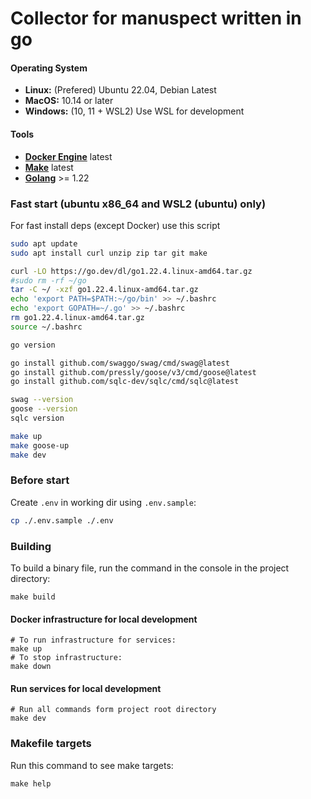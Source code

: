 # Collector for manuspect written in go

#### Operating System

- __Linux:__ (Prefered) Ubuntu 22.04, Debian Latest
- __MacOS:__ 10.14 or later
- __Windows:__ (10, 11 + WSL2) Use WSL for development

#### Tools

- __[Docker Engine](https://docs.docker.com/engine/install/)__ latest
- __[Make](https://www.gnu.org/software/make/#download)__ latest
- __[Golang](https://go.dev/dl/)__ >= 1.22


### Fast start (ubuntu x86_64 and WSL2 (ubuntu) only)

For fast install deps (except Docker) use this script

```sh
sudo apt update
sudo apt install curl unzip zip tar git make

curl -LO https://go.dev/dl/go1.22.4.linux-amd64.tar.gz
#sudo rm -rf ~/go
tar -C ~/ -xzf go1.22.4.linux-amd64.tar.gz
echo 'export PATH=$PATH:~/go/bin' >> ~/.bashrc
echo 'export GOPATH=~/.go' >> ~/.bashrc
rm go1.22.4.linux-amd64.tar.gz
source ~/.bashrc

go version

go install github.com/swaggo/swag/cmd/swag@latest
go install github.com/pressly/goose/v3/cmd/goose@latest
go install github.com/sqlc-dev/sqlc/cmd/sqlc@latest

swag --version
goose --version
sqlc version

make up
make goose-up
make dev
```

### Before start

Create `.env` in working dir using `.env.sample`:

```sh
cp ./.env.sample ./.env
```

### Building

To build a binary file, run the command in the console in the project directory:

```shell
make build
```

#### Docker infrastructure for local development

```shell
# To run infrastructure for services:
make up
# To stop infrastructure:
make down
```
#### Run services for local development

```shell
# Run all commands form project root directory
make dev

```

### Makefile targets

Run this command to see make targets:

```shell
make help
```